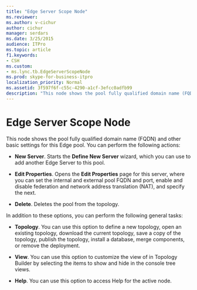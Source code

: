 ```yaml
---
title: "Edge Server Scope Node"
ms.reviewer: 
ms.author: v-cichur
author: cichur
manager: serdars
ms.date: 3/25/2015
audience: ITPro
ms.topic: article
f1.keywords:
- CSH
ms.custom:
- ms.lync.tb.EdgeServerScopeNode
ms.prod: skype-for-business-itpro
localization_priority: Normal
ms.assetid: 3f597f6f-c55c-4290-a1cf-3efcc0adfb99
description: "This node shows the pool fully qualified domain name (FQDN) and other basic settings for this Edge pool. You can perform the following actions:"
---
```


# Edge Server Scope Node
 
This node shows the pool fully qualified domain name (FQDN) and other basic settings for this Edge pool. You can perform the following actions:
  
- **New Server**. Starts the **Define New Server** wizard, which you can use to add another Edge Server to this pool.
    
- **Edit Properties**. Opens the **Edit Properties** page for this server, where you can set the internal and external pool FQDN and port, enable and disable federation and network address translation (NAT), and specify the next.
    
- **Delete**. Deletes the pool from the topology.
    
In addition to these options, you can perform the following general tasks:
  
- **Topology**. You can use this option to define a new topology, open an existing topology, download the current topology, save a copy of the topology, publish the topology, install a database, merge components, or remove the deployment.
    
- **View**. You can use this option to customize the view of in Topology Builder by selecting the items to show and hide in the console tree views.
    
- **Help**. You can use this option to access Help for the active node.
    

